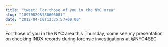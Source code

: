 ```yaml
---
title: "tweet: For those of you in the NYC area"
slug: "189708298738606081"
date: "2012-04-10T13:35:57+00:00"
---
```

For those of you in the NYC area this Thursday, come see my presentation on checking INDX records during forensic investigations at @NYC4SEC